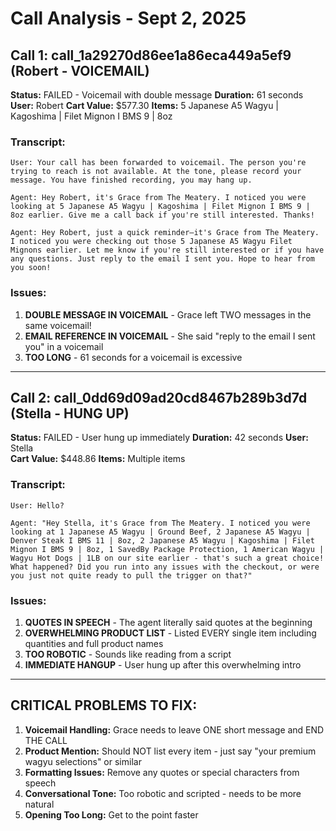 # Call Analysis - Sept 2, 2025

## Call 1: call_1a29270d86ee1a86eca449a5ef9 (Robert - VOICEMAIL)

**Status:** FAILED - Voicemail with double message
**Duration:** 61 seconds
**User:** Robert
**Cart Value:** $577.30
**Items:** 5 Japanese A5 Wagyu | Kagoshima | Filet Mignon I BMS 9 | 8oz

### Transcript:
```
User: Your call has been forwarded to voicemail. The person you're trying to reach is not available. At the tone, please record your message. You have finished recording, you may hang up.

Agent: Hey Robert, it's Grace from The Meatery. I noticed you were looking at 5 Japanese A5 Wagyu | Kagoshima | Filet Mignon I BMS 9 | 8oz earlier. Give me a call back if you're still interested. Thanks!

Agent: Hey Robert, just a quick reminder—it's Grace from The Meatery. I noticed you were checking out those 5 Japanese A5 Wagyu Filet Mignons earlier. Let me know if you're still interested or if you have any questions. Just reply to the email I sent you. Hope to hear from you soon!
```

### Issues:
1. **DOUBLE MESSAGE IN VOICEMAIL** - Grace left TWO messages in the same voicemail!
2. **EMAIL REFERENCE IN VOICEMAIL** - She said "reply to the email I sent you" in a voicemail
3. **TOO LONG** - 61 seconds for a voicemail is excessive

---

## Call 2: call_0dd69d09ad20cd8467b289b3d7d (Stella - HUNG UP)

**Status:** FAILED - User hung up immediately
**Duration:** 42 seconds
**User:** Stella  
**Cart Value:** $448.86
**Items:** Multiple items

### Transcript:
```
User: Hello?

Agent: "Hey Stella, it's Grace from The Meatery. I noticed you were looking at 1 Japanese A5 Wagyu | Ground Beef, 2 Japanese A5 Wagyu | Denver Steak I BMS 11 | 8oz, 2 Japanese A5 Wagyu | Kagoshima | Filet Mignon I BMS 9 | 8oz, 1 SavedBy Package Protection, 1 American Wagyu | Wagyu Hot Dogs | 1LB on our site earlier - that's such a great choice! What happened? Did you run into any issues with the checkout, or were you just not quite ready to pull the trigger on that?"
```

### Issues:
1. **QUOTES IN SPEECH** - The agent literally said quotes at the beginning
2. **OVERWHELMING PRODUCT LIST** - Listed EVERY single item including quantities and full product names
3. **TOO ROBOTIC** - Sounds like reading from a script
4. **IMMEDIATE HANGUP** - User hung up after this overwhelming intro

---

## CRITICAL PROBLEMS TO FIX:

1. **Voicemail Handling:** Grace needs to leave ONE short message and END THE CALL
2. **Product Mention:** Should NOT list every item - just say "your premium wagyu selections" or similar
3. **Formatting Issues:** Remove any quotes or special characters from speech
4. **Conversational Tone:** Too robotic and scripted - needs to be more natural
5. **Opening Too Long:** Get to the point faster